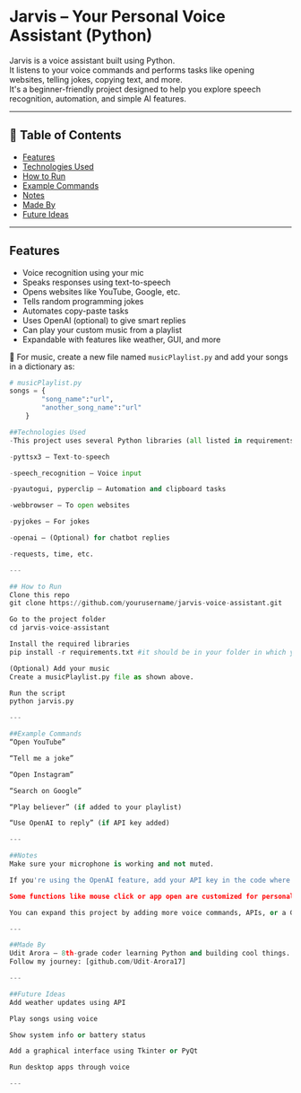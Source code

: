 # Jarvis – Your Personal Voice Assistant (Python)

Jarvis is a voice assistant built using Python.  
It listens to your voice commands and performs tasks like opening websites, telling jokes, copying text, and more.  
It's a beginner-friendly project designed to help you explore speech recognition, automation, and simple AI features.

---

## 📑 Table of Contents

- [Features](#features)
- [Technologies Used](#technologies-used)
- [How to Run](#how-to-run)
- [Example Commands](#example-commands)
- [Notes](#notes)
- [Made By](#made-by)
- [Future Ideas](#future-ideas)

---

## Features

- Voice recognition using your mic  
- Speaks responses using text-to-speech  
- Opens websites like YouTube, Google, etc.  
- Tells random programming jokes  
- Automates copy-paste tasks  
- Uses OpenAI (optional) to give smart replies  
- Can play your custom music from a playlist  
- Expandable with features like weather, GUI, and more

📝 For music, create a new file named `musicPlaylist.py` and add your songs in a dictionary as:

```python
# musicPlaylist.py 
songs = {
        "song_name":"url",
        "another_song_name":"url"
    }

##Technologies Used
-This project uses several Python libraries (all listed in requirements.txt), including:

-pyttsx3 – Text-to-speech

-speech_recognition – Voice input

-pyautogui, pyperclip – Automation and clipboard tasks

-webbrowser – To open websites

-pyjokes – For jokes

-openai – (Optional) for chatbot replies

-requests, time, etc.

---

## How to Run
Clone this repo
git clone https://github.com/yourusername/jarvis-voice-assistant.git

Go to the project folder
cd jarvis-voice-assistant

Install the required libraries
pip install -r requirements.txt #it should be in your folder in which you are working with the code

(Optional) Add your music
Create a musicPlaylist.py file as shown above.

Run the script
python jarvis.py

---

##Example Commands
“Open YouTube”

“Tell me a joke”

“Open Instagram”

“Search on Google”

“Play believer” (if added to your playlist)

“Use OpenAI to reply” (if API key added)

---

##Notes
Make sure your microphone is working and not muted.

If you're using the OpenAI feature, add your API key in the code where needed.

Some functions like mouse click or app open are customized for personal setup (can be changed).

You can expand this project by adding more voice commands, APIs, or a GUI.

---

##Made By
Udit Arora – 8th-grade coder learning Python and building cool things.
Follow my journey: [github.com/Udit-Arora17]

---

##Future Ideas
Add weather updates using API

Play songs using voice

Show system info or battery status

Add a graphical interface using Tkinter or PyQt

Run desktop apps through voice

---